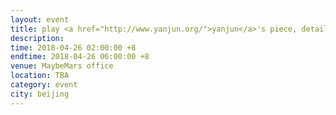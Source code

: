 ```yaml
---
layout: event
title: play <a href="http://www.yanjun.org/">yanjun</a>'s piece, detail coming soon
description:
time: 2018-04-26 02:00:00 +8
endtime: 2018-04-26 06:00:00 +8
venue: MaybeMars office
location: TBA
category: event
city: beijing
---
```

